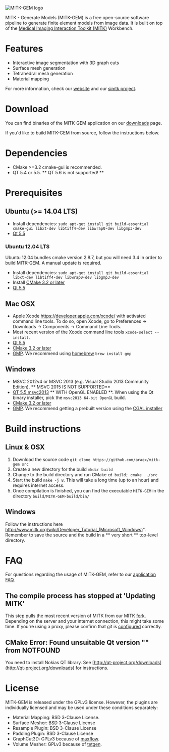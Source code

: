 ![MITK-GEM logo](https://github.com/araex/mitk-gem/blob/master/mitk_gem.png)

MITK - Generate Models (MITK-GEM) is a free open-source software pipeline to generate finite element models from image data. 
It is built on top of the [Medical Imaging Interaction Toolkit (MITK)](http://mitk.org/wiki/MITK) Workbench.

# Features
- Interactive image segmentation with 3D graph cuts
- Surface mesh generation
- Tetrahedral mesh generation
- Material mapping

For more information, check our [website](http://araex.github.io/mitk-gem-site/) and our [simtk project](https://simtk.org/home/mitk-gem).

# Download
You can find binaries of the MITK-GEM application on our [downloads](https://simtk.org/project/xml/downloads.xml?group_id=1063) page.

If you'd like to build MITK-GEM from source, follow the instructions below.

# Dependencies
- CMake >=3.2 cmake-gui is recommended.
- QT 5.4 or 5.5. ** QT 5.6 is not supported! **

# Prerequisites
## Ubuntu (>= 14.04 LTS)
- Install dependencies: `sudo apt-get install git build-essential cmake-gui libxt-dev libtiff4-dev libwrap0-dev libgmp3-dev`
- [Qt 5.5](http://download.qt.io/archive/qt/5.5/)

### Ubuntu 12.04 LTS
Ubuntu 12.04 bundles cmake version 2.8.7, but you will need 3.4 in order to build MITK-GEM. A manual update is required.

- Install dependencies: `sudo apt-get install git build-essential libxt-dev libtiff4-dev libwrap0-dev libgmp3-dev`
- Install [CMake 3.2 or later](http://www.cmake.org/download/)
- [Qt 5.5](http://download.qt.io/archive/qt/5.5/)

## Mac OSX
- Apple Xcode https://developer.apple.com/xcode/ with activated command line tools. To do so, open Xcode, go to Preferences -> Downloads -> Components -> Command Line Tools.
- Most recent version of the Xcode command line tools `xcode-select --install`.
- [Qt 5.5](http://download.qt.io/archive/qt/5.5/)
- [CMake 3.2 or later](http://www.cmake.org/download/)
- [GMP](https://gmplib.org/#DOWNLOAD). We recommend using [homebrew](http://brew.sh/) `brew install gmp`

## Windows
- MSVC 2012v4 or MSVC 2013 (e.g. Visual Studio 2013 Community Edition). ** MSVC 2015 IS NOT SUPPORTED**
- [QT 5.5 msvc2013](http://download.qt.io/archive/qt/5.5/) ** WITH OpenGL ENABLED **. When using the Qt binary installer, pick the `msvc2013 64-bit OpenGL` build.
- [CMake 3.2 or later](http://www.cmake.org/download/)
- [GMP](https://gmplib.org/#DOWNLOAD). We recommend getting a prebuilt version using the [CGAL installer](https://github.com/CGAL/cgal/releases/download/releases%2FCGAL-4.9/CGAL-4.9-Setup.exe)

# Build instructions 
## Linux & OSX
1. Download the source code `git clone https://github.com/araex/mitk-gem src`
2. Create a new directory for the build `mkdir build`
3. Change to the build directory and run CMake `cd build; cmake ../src`
4. Start the build `make -j 8`. This will take a long time (up to an hour) and requires internet access.
5. Once compilation is finished, you can find the executable `MITK-GEM` in the directory `build/MITK-GEM-build/bin/`

## Windows
Follow the instructions here http://www.mitk.org/wiki/Developer_Tutorial_(Microsoft_Windows)".
Remember to save the source and the build in a ** very short ** top-level directory.

# FAQ
For questions regarding the usage of MITK-GEM, refer to our [application FAQ](http://araex.github.io/mitk-gem-site/#faq).
## The compile process has stopped at 'Updating MITK'
This step pulls the most recent version of MITK from our MITK [fork](https://github.com/araex/mitk). 
Depending on the server and your internet connection, this might take some time. 
If you're using a proxy, please confirm that git is [configured](http://stackoverflow.com/questions/783811/getting-git-to-work-with-a-proxy-server) correctly.

## CMake Error: Found unsuitable Qt version "" from NOTFOUND
You need to install Nokias QT library. See [http://qt-project.org/downloads](http://qt-project.org/downloads) for instructions.

# License
MITK-GEM is released under the GPLv3 license. However, the plugins are individually licensed and may be used under these conditions separately:
- Material Mapping: BSD 3-Clause License.
- Surface Mesher: BSD 3-Clause License
- Resample Plugin: BSD 3-Clause License
- Padding Plugin: BSD 3-Clause License
- GraphCut3D: GPLv3 because of [maxflow](https://pub.ist.ac.at/~vnk/software.html).
- Volume Mesher: GPLv3 because of [tetgen](http://wias-berlin.de/software/tetgen/).

